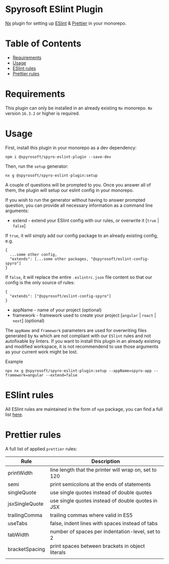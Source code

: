 # Spyrosoft ESlint Plugin

[Nx](https://nx.dev) plugin for setting up [ESlint](https://www.npmjs.com/package/eslint) & [Prettier](https://www.npmjs.com/package/prettier) in your monorepo.

# Table of Contents
- [Requirements](#requirements)
- [Usage](#usage)
- [ESlint rules](#eslint-rules)
- [Prettier rules](#prettier-rules)

# Requirements

This plugin can only be installed in an already existing `Nx` monorepo. `Nx` version `16.3.2` or higher is required.

# Usage

First, install this plugin in your monorepo as a dev dependency:
```
npm i @spyrosoft/spyro-eslint-plugin --save-dev
```
Then, run the `setup` generator:
```
nx g @spyrosoft/spyro-eslint-plugin:setup
```
A couple of questions will be prompted to you. Once you answer all of them, the plugin will setup our eslint config in your monorepo.

If you wish to run the generator without having to answer prompted question, you can provide all necessary information as a command line arguments:

- extend - extend your ESlint config with our rules, or overwrite it [`true` | `false`]

If `true`, it will simply add our config package to an already existing config, e.g.
```
{
  ...some other config,
  "extends": [...some other packages, "@spyrosoft/eslint-config-spyro"]
}
```

If `false`, it will replace the entire `.eslintrc.json` file content so that our config is the only source of rules:
```
{
  "extends": ["@spyrosoft/eslint-config-spyro"]
}
```

- appName - name of your project (optional)
- framework - framework used to create your project [`angular` | `react` | `next`] (optional)

The `appName` and `framework` parameters are used for overwriting files generated by `Nx` which are not compliant with our `ESlint` rules and not autofixable by linters. If you want to install this plugin in an already existing and modified workspace, it is not recommendend to use those arguments as your current work might be lost.

Example
```console
npx nx g @spyrosoft/spyro-eslint-plugin:setup --appName=spyro-app --framework=angular --extend=false
```

# ESlint rules
All ESlint rules are maintained in the form of `npm` package, you can find a full list [here](https://www.npmjs.com/package/@spyrosoft/eslint-config-spyro).

# Prettier rules
A full list of applied `prettier` rules:

| Rule              | Description                                           |
|-------------------|-------------------------------------------------------|
| printWidth        | line length that the printer will wrap on, set to 120 |
| semi              | print semicolons at the ends of statements            |
| singleQuote       | use single quotes instead of double quotes            |
| jsxSingleQuote    | use single quotes instead of double quotes in JSX     |
| trailingComma     | trailing commas where valid in ES5                    |
| useTabs           | false, indent lines with spaces instead of tabs       |
| tabWidth          | number of spaces per indentation-level, set to 2      |
| bracketSpacing    | print spaces between brackets in object literals      |
|                   |                                                       |